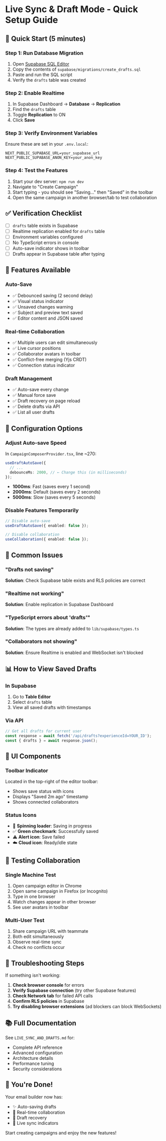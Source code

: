 # Live Sync & Draft Mode - Quick Setup Guide

## 🚀 Quick Start (5 minutes)

### Step 1: Run Database Migration

1. Open [Supabase SQL Editor](https://app.supabase.com/project/_/sql)
2. Copy the contents of `supabase/migrations/create_drafts.sql`
3. Paste and run the SQL script
4. Verify the `drafts` table was created

### Step 2: Enable Realtime

1. In Supabase Dashboard → **Database** → **Replication**
2. Find the `drafts` table
3. Toggle **Replication** to ON
4. Click **Save**

### Step 3: Verify Environment Variables

Ensure these are set in your `.env.local`:

```env
NEXT_PUBLIC_SUPABASE_URL=your_supabase_url
NEXT_PUBLIC_SUPABASE_ANON_KEY=your_anon_key
```

### Step 4: Test the Features

1. Start your dev server: `npm run dev`
2. Navigate to "Create Campaign"
3. Start typing - you should see "Saving..." then "Saved" in the toolbar
4. Open the same campaign in another browser/tab to test collaboration

## ✅ Verification Checklist

- [ ] `drafts` table exists in Supabase
- [ ] Realtime replication enabled for `drafts` table
- [ ] Environment variables configured
- [ ] No TypeScript errors in console
- [ ] Auto-save indicator shows in toolbar
- [ ] Drafts appear in Supabase table after typing

## 🎯 Features Available

### Auto-Save
- ✅ Debounced saving (2 second delay)
- ✅ Visual status indicator
- ✅ Unsaved changes warning
- ✅ Subject and preview text saved
- ✅ Editor content and JSON saved

### Real-time Collaboration
- ✅ Multiple users can edit simultaneously
- ✅ Live cursor positions
- ✅ Collaborator avatars in toolbar
- ✅ Conflict-free merging (Yjs CRDT)
- ✅ Connection status indicator

### Draft Management
- ✅ Auto-save every change
- ✅ Manual force save
- ✅ Draft recovery on page reload
- ✅ Delete drafts via API
- ✅ List all user drafts

## 🔧 Configuration Options

### Adjust Auto-save Speed

In `CampaignComposerProvider.tsx`, line ~270:

```typescript
useDraftAutoSave({
  // ...
  debounceMs: 2000, // ← Change this (in milliseconds)
});
```

- **1000ms**: Fast (saves every 1 second)
- **2000ms**: Default (saves every 2 seconds)
- **5000ms**: Slow (saves every 5 seconds)

### Disable Features Temporarily

```typescript
// Disable auto-save
useDraftAutoSave({ enabled: false });

// Disable collaboration
useCollaboration({ enabled: false });
```

## 🐛 Common Issues

### "Drafts not saving"
**Solution**: Check Supabase table exists and RLS policies are correct

### "Realtime not working"
**Solution**: Enable replication in Supabase Dashboard

### "TypeScript errors about 'drafts'"
**Solution**: The types are already added to `lib/supabase/types.ts`

### "Collaborators not showing"
**Solution**: Ensure Realtime is enabled and WebSocket isn't blocked

## 📊 How to View Saved Drafts

### In Supabase
1. Go to **Table Editor**
2. Select `drafts` table
3. View all saved drafts with timestamps

### Via API
```typescript
// Get all drafts for current user
const response = await fetch('/api/drafts?experienceId=YOUR_ID');
const { drafts } = await response.json();
```

## 🎨 UI Components

### Toolbar Indicator
Located in the top-right of the editor toolbar:
- Shows save status with icons
- Displays "Saved 2m ago" timestamp
- Shows connected collaborators

### Status Icons
- 🔵 **Spinning loader**: Saving in progress
- ✅ **Green checkmark**: Successfully saved
- ⚠️ **Alert icon**: Save failed
- ☁️ **Cloud icon**: Ready/idle state

## 📝 Testing Collaboration

### Single Machine Test
1. Open campaign editor in Chrome
2. Open same campaign in Firefox (or Incognito)
3. Type in one browser
4. Watch changes appear in other browser
5. See user avatars in toolbar

### Multi-User Test
1. Share campaign URL with teammate
2. Both edit simultaneously
3. Observe real-time sync
4. Check no conflicts occur

## 🚨 Troubleshooting Steps

If something isn't working:

1. **Check browser console** for errors
2. **Verify Supabase connection** (try other Supabase features)
3. **Check Network tab** for failed API calls
4. **Confirm RLS policies** in Supabase
5. **Try disabling browser extensions** (ad blockers can block WebSockets)

## 📚 Full Documentation

See `LIVE_SYNC_AND_DRAFTS.md` for:
- Complete API reference
- Advanced configuration
- Architecture details
- Performance tuning
- Security considerations

## 🎉 You're Done!

Your email builder now has:
- ✨ Auto-saving drafts
- 👥 Real-time collaboration
- 💾 Draft recovery
- 🔄 Live sync indicators

Start creating campaigns and enjoy the new features!

